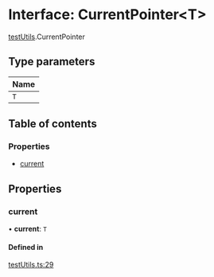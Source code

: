 # Interface: CurrentPointer<T\>

[testUtils](../wiki/testUtils).CurrentPointer

## Type parameters

| Name |
| :------ |
| `T` |

## Table of contents

### Properties

- [current](../wiki/testUtils.CurrentPointer#current)

## Properties

### current

• **current**: `T`

#### Defined in

[testUtils.ts:29](https://github.com/tristanjohnson849/react-controlled-animations/blob/64d1fff/src/testUtils.ts#L29)
